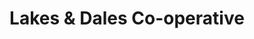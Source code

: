 ---
title: "Lakes & Dales Co-operative"
url: /bishop-auckland/lakes-und-dales-co-operative/
shop: Lebensmittel
---